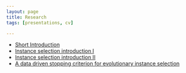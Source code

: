 ```yaml
---
layout: page
title: Research
tags: [presentations, cv]

---
```

* [Short Introduction](/presentations/Research/brief_talk)
* [Instance selection introduction I](/presentations/Research/Introduction)
* [Instance selection introduction II](/presentations/Research/IS_intro)
* [A data driven stopping criterion for evolutionary instance selection](/presentations/Research/stopping)
